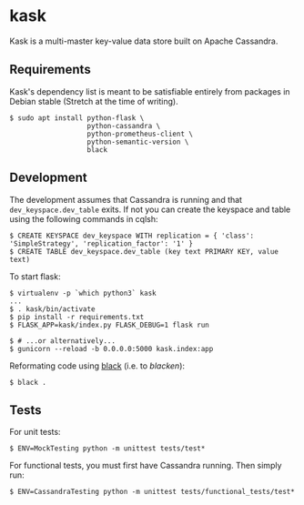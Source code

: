 kask
====
Kask is a multi-master key-value data store built on Apache Cassandra.


Requirements
------------

Kask's dependency list is meant to be satisfiable entirely from
packages in Debian stable (Stretch at the time of writing).

    $ sudo apt install python-flask \
                       python-cassandra \
                       python-prometheus-client \
                       python-semantic-version \
                       black
                       


Development
-----------
The development assumes that Cassandra is running and that  `dev_keyspace.dev_table` exits.
If not you can create the keyspace and table using the following commands in cqlsh:
    
    $ CREATE KEYSPACE dev_keyspace WITH replication = { 'class': 'SimpleStrategy', 'replication_factor': '1' }
    $ CREATE TABLE dev_keyspace.dev_table (key text PRIMARY KEY, value text)
    
To start flask:

    $ virtualenv -p `which python3` kask
    ...
    $ . kask/bin/activate
    $ pip install -r requirements.txt
    $ FLASK_APP=kask/index.py FLASK_DEBUG=1 flask run 
    
    $ # ...or alternatively...
    $ gunicorn --reload -b 0.0.0.0:5000 kask.index:app

    

Reformating code using [black](https://pypi.org/project/black) (i.e. to *blacken*):

    $ black .

Tests
-----------
For unit tests:

    $ ENV=MockTesting python -m unittest tests/test*

For functional tests, you must first have Cassandra running. Then simply run:
    
    $ ENV=CassandraTesting python -m unittest tests/functional_tests/test*

